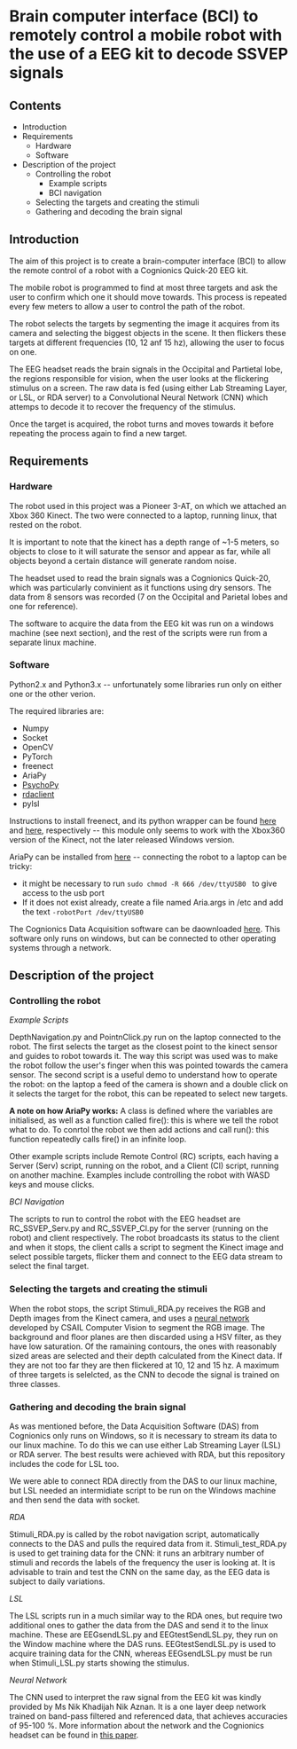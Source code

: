 # Brain computer interface (BCI) to remotely control a mobile robot with the use of a EEG kit to decode SSVEP signals

## Contents
- Introduction
- Requirements
  - Hardware
  - Software
- Description of the project
  - Controlling the robot
    - Example scripts
    - BCI navigation
  - Selecting the targets and creating the stimuli
  - Gathering and decoding the brain signal


## Introduction
The aim of this project is to create a brain-computer interface (BCI) to allow the remote control of a robot with a Cognionics Quick-20 EEG kit.

The mobile robot is programmed to find at most three targets and ask the user to confirm which one it should move towards. This process is repeated every few meters to allow a user to control the path of the robot.

The robot selects the targets by segmenting the image it acquires from its camera and selecting the biggest objects in the scene. It then flickers these targets at different frequencies (10, 12 anf 15 hz), allowing the user to focus on one.

The EEG headset reads the brain signals in the Occipital and Partietal lobe, the regions responsible for vision, when the user looks at the flickering stimulus on a screen. The raw data is fed (using either Lab Streaming Layer, or LSL, or RDA server) to a Convolutional Neural Network (CNN) which attemps to decode it to recover the frequency of the stimulus.

Once the target is acquired, the robot turns and moves towards it before repeating the process again to find a new target.


## Requirements
### Hardware
The robot used in this project was a Pioneer 3-AT, on which we attached an Xbox 360 Kinect. The two were connected to a laptop, running linux, that rested on the robot.

It is important to note that the kinect has a depth range of ~1-5 meters, so objects to close to it will saturate the sensor and appear as far, while all objects beyond a certain distance will generate random noise.

The headset used to read the brain signals was a Cognionics Quick-20, which was particularly convinient as it functions using dry sensors. The data from 8 sensors was recorded (7 on the Occipital and Parietal lobes and one for reference).

The software to acquire the data from the EEG kit was run on a windows machine (see next section), and the rest of the scripts were run from a separate linux machine.

### Software
Python2.x and Python3.x -- unfortunately some libraries run only on either one or the other verion.

The required libraries are:
- Numpy
- Socket
- OpenCV
- PyTorch
- freenect
- AriaPy
- [PsychoPy](http://psychopy.org/installation.html)
- [rdaclient](https://github.com/belevtsoff/rdaclient.py)
- pylsl

Instructions to install freenect, and its python wrapper can be found [here](https://github.com/OpenKinect/libfreenect) and [here](https://github.com/OpenKinect/libfreenect#fetch-build), respectively -- this module only seems to work with the Xbox360 version of the Kinect, not the later released Windows version.

AriaPy can be installed from [here](http://robots.mobilerobots.com/wiki/ARIA) -- connecting the robot to a laptop can be tricky:
- it might be necessary to run ```sudo chmod -R 666 /dev/ttyUSB0 ``` to give access to the usb port
- If it does not exist already, create a file named Aria.args in /etc and add the text ```-robotPort /dev/ttyUSB0```

The Cognionics Data Acquisition software can be daownloaded [here](http://cognionics.com/wiki/pmwiki.php/Main/DataAcquisitionSoftware). This software only runs on windows, but can be connected to other operating systems through a network.


## Description of the project
### Controlling the robot

_Example Scripts_

DepthNavigation.py and PointnClick.py run on the laptop connected to the robot. The first selects the target as the closest point to the kinect sensor and guides to robot towards it. The way this script was used was to make the robot follow the user's finger when this was pointed towards the camera sensor. The second script is a useful demo to understand how to operate the robot: on the laptop a feed of the camera is shown and a double click on it selects the target for the robot, this can be repeated to select new targets.

**A note on how AriaPy works:**
A class is defined where the variables are initialised, as well as a function called fire(): this is where we tell the robot what to do. To conrtol the robot we then add actions and call run(): this function repeatedly calls fire() in an infinite loop.

Other example scripts include Remote Control (RC) scripts, each having a Server (Serv) script, running on the robot, and a Client (Cl) script, running on another machine. Examples include controlling the robot with WASD keys and  mouse clicks.

_BCI Navigation_

The scripts to run to control the robot with the EEG headset are RC_SSVEP_Serv.py and RC_SSVEP_Cl.py for the server (running on the robot) and client respectively. The robot broadcasts its status to the client and when it stops, the client calls a script to segment the Kinect image and select possible targets, flicker them and connect to the EEG data stream to select the final target.

### Selecting the targets and creating the stimuli

When the robot stops, the script Stimuli_RDA.py receives the RGB and Depth images from the Kinect camera, and uses a [neural network](https://github.com/CSAILVision/semantic-segmentation-pytorch) developed by CSAIL Computer Vision to segment the RGB image. The background and floor planes are then discarded using a HSV filter, as they have low saturation. Of the ramaining contours, the ones with reasonably sized areas are selected and their depth calculated from the Kinect data. If they are not too far they are then flickered at 10, 12 and 15 hz. A maximum of three targets is selelcted, as the CNN to decode the signal is trained on three classes.

### Gathering and decoding the brain signal

As was mentioned before, the Data Acquisition Software (DAS) from Cognionics only runs on Windows, so it is necessary to stream its data to our linux machine. To do this we can use either Lab Streaming Layer (LSL) or RDA server. The best results were achieved with RDA, but this repository includes the code for LSL too.

We were able to connect RDA directly from the DAS to our linux machine, but LSL needed an intermidiate script to be run on the Windows machine and then send the data with socket.

_RDA_

Stimuli_RDA.py is called by the robot navigation script, automatically connects to the DAS and pulls the required data from it.
Stimuli_test_RDA.py is used to get training data for the CNN: it runs an arbitrary number of stimuli and records the labels of the frequency the user is looking at. It is advisable to train and test the CNN on the same day, as the EEG data is subject to daily variations.

_LSL_

The LSL scripts run in a much similar way to the RDA ones, but require two additional ones to gather the data from the DAS and send it to the linux machine. These are EEGsendLSL.py and EEGtestSendLSL.py, they run on the Window machine where the DAS runs. EEGtestSendLSL.py is used to acquire training data for the CNN, whereas EEGsendLSL.py must be run when Stimuli_LSL.py starts showing the stimulus.

_Neural Network_

The CNN used to interpret the raw signal from the EEG kit was kindly provided by Ms Nik Khadijah Nik Aznan. It is a one layer deep network trained on band-pass filtered and referenced data, that achieves accuracies of 95-100 %. More information about the network and the Cognionics headset can be found in [this paper](https://arxiv.org/pdf/1805.04157.pdf).
